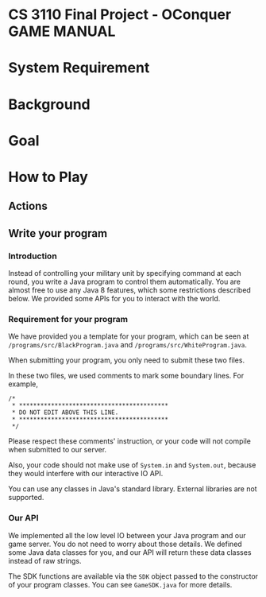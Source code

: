 # CS 3110 Final Project - OConquer GAME MANUAL

# System Requirement

# Background

# Goal

# How to Play


## Actions

<!-- ------------------------- -->
## Write your program

### Introduction

Instead of controlling your military unit by specifying command at each round,
you write a Java program to control them automatically. You are almost free to
use any Java 8 features, which some restrictions described below. We provided
some APIs for you to interact with the world.

### Requirement for your program

We have provided you a template for your program, which can be seen at
`/programs/src/BlackProgram.java` and `/programs/src/WhiteProgram.java`.

When submitting your program, you only need to submit these two files.

In these two files, we used comments to mark some boundary lines. For example,

```
/*
 * ******************************************
 * DO NOT EDIT ABOVE THIS LINE.
 * ******************************************
 */
```

Please respect these comments' instruction, or your code will not compile when
submitted to our server.

Also, your code should not make use of `System.in` and `System.out`, because
they would interfere with our interactive IO API.

You can use any classes in Java's standard library. External libraries are not
supported.

### Our API

We implemented all the low level IO between your Java program and our game
server. You do not need to worry about those details. We defined some Java data
classes for you, and our API will return these data classes instead of raw
strings.

The SDK functions are available via the `SDK` object passed to the constructor
of your program classes. You can see `GameSDK.java` for more details.
